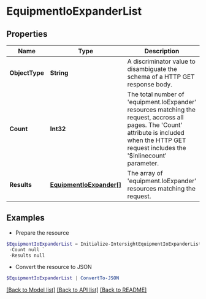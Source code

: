 # EquipmentIoExpanderList
## Properties

Name | Type | Description | Notes
------------ | ------------- | ------------- | -------------
**ObjectType** | **String** | A discriminator value to disambiguate the schema of a HTTP GET response body. | 
**Count** | **Int32** | The total number of &#39;equipment.IoExpander&#39; resources matching the request, accross all pages. The &#39;Count&#39; attribute is included when the HTTP GET request includes the &#39;$inlinecount&#39; parameter. | [optional] 
**Results** | [**EquipmentIoExpander[]**](EquipmentIoExpander.md) | The array of &#39;equipment.IoExpander&#39; resources matching the request. | [optional] 

## Examples

- Prepare the resource
```powershell
$EquipmentIoExpanderList = Initialize-IntersightEquipmentIoExpanderList  -ObjectType null `
 -Count null `
 -Results null
```

- Convert the resource to JSON
```powershell
$EquipmentIoExpanderList | ConvertTo-JSON
```

[[Back to Model list]](../README.md#documentation-for-models) [[Back to API list]](../README.md#documentation-for-api-endpoints) [[Back to README]](../README.md)

